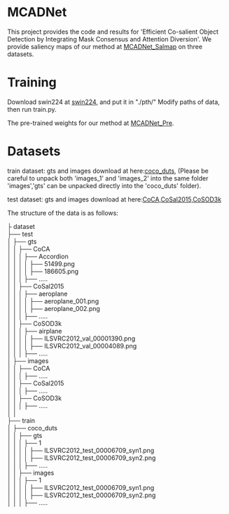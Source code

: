 # MCADNet
This project provides the code and results for 'Efficient Co-salient Object Detection by Integrating Mask Consensus and Attention Diversion'.
We provide saliency maps of our method at [MCADNet_Salmap](https://pan.baidu.com/s/1lakWsUsJb6ePTclrtrL6Ew?pwd=31dm) on three datasets.

# Training
Download swin224 at [swin224](https://pan.baidu.com/s/1aopiSbXygq5XapcFitVBrA?pwd=3q7c), and put it in "./pth/"
Modify paths of data, then run train.py.

The pre-trained weights for our method at [MCADNet_Pre](https://pan.baidu.com/s/1FCVAI9ixSk3f80i6D5FXRQ?pwd=ea2v).
# Datasets
train dataset:
  gts and images download at here:[coco_duts](https://pan.baidu.com/s/1BYO5WADwvSFoiSYQ1LteFg?pwd=tj3v), (Please be careful to unpack both 'images_1' and 'images_2' into the same folder 'images','gts' can be unpacked directly into the 'coco_duts' folder).

test dataset:
  gts and images download at here:[CoCA,CoSal2015,CoSOD3k](https://pan.baidu.com/s/1Ci0PmHUBGYYWO8UiC2YIiQ?pwd=xqn8)

The structure of the data is as follows:

├ dataset<br>
├── test<br>
│ ├── gts<br>
│ │ ├── CoCA<br>
│ │ │ ├── Accordion<br>
│ │ │ │ ├── 51499.png<br>
│ │ │ │ ├── 186605.png<br>
│ │ │ ├── .....<br>
│ │ ├── CoSal2015<br>
│ │ │ ├── aeroplane<br>
│ │ │ │ ├── aeroplane_001.png<br>
│ │ │ │ ├── aeroplane_002.png<br>
│ │ │ ├── .....<br>
│ │ ├── CoSOD3k<br>
│ │ │ ├── airplane<br>
│ │ │ │ ├── ILSVRC2012_val_00001390.png<br>
│ │ │ │ ├── ILSVRC2012_val_00004089.png<br>
│ │ │ ├── .....<br>
│ ├── images<br>
│ │ ├── CoCA<br>
│ │ │ ├── .....<br>
│ │ ├── CoSal2015<br>
│ │ │ ├── .....<br>
│ │ ├── CoSOD3k<br>
│ │ │ ├── .....<br>
│ │<br>
├── train<br>
│ ├── coco_duts<br>
│ │ ├── gts<br>
│ │ │ ├── 1<br>
│ │ │ │ ├── ILSVRC2012_test_00006709_syn1.png<br>
│ │ │ │ ├── ILSVRC2012_test_00006709_syn2.png<br>
│ │ │ ├── .....<br>
│ │ ├── images<br>
│ │ │ ├── 1<br>
│ │ │ │ ├── ILSVRC2012_test_00006709_syn1.png<br>
│ │ │ │ ├── ILSVRC2012_test_00006709_syn2.png<br>
│ │ │ ├── .....<br>
